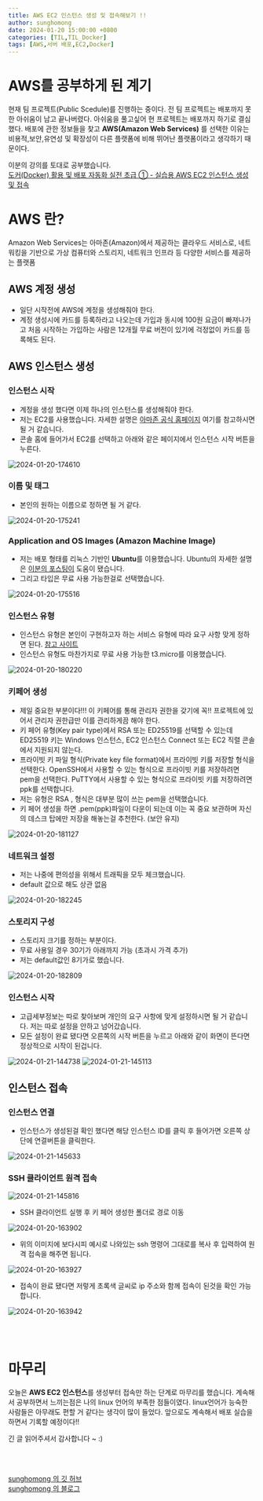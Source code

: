 ```yaml
---
title: AWS EC2 인스턴스 생성 및 접속해보기 !!
author: sunghomong
date: 2024-01-20 15:00:00 +0800
categories: [TIL,TIL_Docker]
tags: [AWS,서버 배포,EC2,Docker]
---
```


# AWS를 공부하게 된 계기

현재 팀 프로젝트(Public Scedule)를 진행하는 중이다. 
전 팀 프로젝트는 배포까지 못한 아쉬움이 남고 끝나버렸다.
아쉬움을 풀고싶어 현 프로젝트는 배포까지 하기로 결심했다.
배포에 관한 정보들을 찾고 **AWS(Amazon Web Services)** 를 선택한 이유는 비용적,보안,유연성 및 확장성이 다른 플랫폼에 비해 뛰어난 플랫폼이라고 생각하기 때문이다.

이분의 강의를 토대로 공부했습니다.<br>
[도커(Docker) 활용 및 배포 자동화 실전 초급 ① - 실습용 AWS EC2 인스턴스 생성 및 접속](https://www.youtube.com/watch?v=HbKCxBFT2wk&list=PLRx0vPvlEmdChjc6N3JnLaX-Gihh5pHcx&index=1)


# AWS 란?

Amazon Web Services는 아마존(Amazon)에서 제공하는 클라우드 서비스로, 네트워킹을 기반으로 가상 컴퓨터와 스토리지, 네트워크 인프라 등 다양한 서비스를 제공하는 플랫폼

## AWS 계정 생성

- 일단 시작전에 AWS에 계정을 생성해줘야 한다.
- 계정 생성시에 카드를 등록하라고 나오는데 가입과 동시에 100원 요금이 빠져나가고 처음 시작하는 가입하는 사람은 12개월 무료 버전이 있기에 걱정없이 카드를 등록해도 된다.


## AWS 인스턴스 생성

### 인스턴스 시작

- 계정을 생성 했다면 이제 하나의 인스턴스를 생성해줘야 한다.
- 저는 EC2를 사용했습니다. 자세한 설명은 [아마존 공식 홈페이지](https://docs.aws.amazon.com/ko_kr/AWSEC2/latest/UserGuide/concepts.html) 여기를 참고하시면 될 거 같습니다.
- 콘솔 홈에 들어가서 EC2를 선택하고 아래와 같은 페이지에서 인스턴스 시작 버튼을 누른다.

<img src="https://i.ibb.co/jDWyd3X/2024-01-20-174610.png" alt="2024-01-20-174610">

### 이름 및 태그

- 본인의 원하는 이름으로 정하면 될 거 같다.

<img src="https://i.ibb.co/Qmf5F4C/2024-01-20-175241.png" alt="2024-01-20-175241">

### Application and OS Images (Amazon Machine Image)

- 저는 배포 형태를 리눅스 기반인 **Ubuntu**를 이용했습니다. Ubuntu의 자세한 설명은 [이분의 포스팅이](https://story.pxd.co.kr/732) 도움이 됐습니다.
- 그리고 타입은 무료 사용 가능한걸로 선택했습니다.

<img src="https://i.ibb.co/34tZv9J/2024-01-20-175516.png" alt="2024-01-20-175516">

### 인스턴스 유형

- 인스턴스 유형은 본인이 구현하고자 하는 서비스 유형에 따라 요구 사항 맞게 정하면 된다. [참고 사이트](https://aws.amazon.com/ko/ec2/?gclid=Cj0KCQiA-62tBhDSARIsAO7twbaNj2Y7IU8qin-pC6etGxLVZGdbStPwkhXQq5rzm4bPhL9sW-tT_64aAomsEALw_wcB&trk=bc3c5de1-7376-43c7-ad4f-f0f3f8248023&sc_channel=ps&ef_id=Cj0KCQiA-62tBhDSARIsAO7twbaNj2Y7IU8qin-pC6etGxLVZGdbStPwkhXQq5rzm4bPhL9sW-tT_64aAomsEALw_wcB:G:s&s_kwcid=AL!4422!3!588924203175!e!!g!!aws%20%EC%9D%B8%EC%8A%A4%ED%84%B4%EC%8A%A4%20%EC%9C%A0%ED%98%95!16390049454!133992835419)
- 인스턴스 유형도 마찬가지로 무료 사용 가능한 t3.micro를 이용했습니다.

<img src="https://i.ibb.co/Q8rChBL/2024-01-20-180220.png" alt="2024-01-20-180220">

### 키페어 생성

- 제일 중요한 부분이다!!! 이 키페어를 통해 관리자 권한을 갖기에 꼭!! 프로젝트에 있어서 관리자 권한급만 이를 관리하게끔 해야 한다.
- 키 페어 유형(Key pair type)에서 RSA 또는 ED25519를 선택할 수 있는데 ED25519 키는 Windows 인스턴스, EC2 인스턴스 Connect 또는 EC2 직렬 콘솔에서 지원되지 않는다.
- 프라이빗 키 파일 형식(Private key file format)에서 프라이빗 키를 저장할 형식을 선택한다. OpenSSH에서 사용할 수 있는 형식으로 프라이빗 키를 저장하려면 pem을 선택한다. PuTTY에서 사용할 수 있는 형식으로 프라이빗 키를 저장하려면 ppk를 선택합니다.
- 저는 유형은 RSA , 형식은 대부분 많이 쓰는 pem을 선택했습니다.
- 키 페어 생성을 하면 .pem(ppk)파일이 다운이 되는데 이는 꼭 중요 보관하며 자신의 데스크 탑에만 저장을 해놓는걸 추천한다. (보안 유지)

<img src="https://i.ibb.co/MRqXZCV/2024-01-20-181127.png" alt="2024-01-20-181127">

### 네트워크 설정

- 저는 나중에 편의성을 위해서 트래픽을 모두 체크했습니다.
- default 값으로 해도 상관 없음

<img src="https://i.ibb.co/Syzg2jQ/2024-01-20-182245.png" alt="2024-01-20-182245">

### 스토리지 구성

- 스토리지 크기를 정하는 부분이다.
- 무료 사용일 경우 30기가 아래까지 가능 (초과시 가격 추가)
- 저는 default값인 8기가로 했습니다.

<img src="https://i.ibb.co/MgwNBLJ/2024-01-20-182809.png" alt="2024-01-20-182809">

### 인스턴스 시작

- 고급세부정보는 따로 찾아보며 개인의 요구 사항에 맞게 설정하시면 될 거 같습니다. 저는 따로 설정을 안하고 넘어갔습니다.
- 모든 설정이 완료 됐다면 오른쪽의 시작 버튼을 누르고 아래와 같이 화면이 뜬다면 정상적으로 시작이 된겁니다.

<img src="https://i.ibb.co/jbx9M2Y/2024-01-21-144738.png" alt="2024-01-21-144738">

<img src="https://i.ibb.co/qWvvnNj/2024-01-21-145113.png" alt="2024-01-21-145113">

## 인스턴스 접속

### 인스턴스 연결

- 인스턴스가 생성된걸 확인 했다면 해당 인스턴스 ID를 클릭 후 들어가면 오른쪽 상단에 연결버튼을 클릭한다.

<img src="https://i.ibb.co/Gp5xXpj/2024-01-21-145633.png" alt="2024-01-21-145633">

### SSH 클라이언트 원격 접속

<img src="https://i.ibb.co/qsLNwgg/2024-01-21-145816.png" alt="2024-01-21-145816">

- SSH 클라이언트 실행 후 키 페어 생성한 폴더로 경로 이동

<img src="https://i.ibb.co/ZhrkSJX/2024-01-20-163902.png" alt="2024-01-20-163902">

- 위의 이미지에 보다시피 예시로 나와있는 ssh 명령어 그대로를 복사 후 입력하여 원격 접속을 해주면 됩니다.

<img src="https://i.ibb.co/n8TfxdR/2024-01-20-163927.png" alt="2024-01-20-163927">

- 접속이 완료 됐다면 저렇게 초록색 글씨로 ip 주소와 함께 접속이 된것을 확인 가능합니다.

<img src="https://i.ibb.co/6FvQfYS/2024-01-20-163942.png" alt="2024-01-20-163942">

<br><br>

# 마무리

오늘은 **AWS EC2 인스턴스**를 생성부터 접속만 하는 단계로 마무리를 했습니다. 계속해서 공부하면서 느끼는점은 나의 linux 언어의 부족한 점들이였다. linux언어가 능숙한 사람들은 아무래도 편할 거 같다는 생각이 많이 들었다. 앞으로도 계속해서 배포 실습을 하면서 기록할 예정이다!!


긴 글 읽어주셔서 감사합니다 ~ :)

<br><br>

[sunghomong 의 깃 허브](https://github.com/sunghomong) <br>
[sunghomong 의 블로그](https://sunghomong.github.io/)
